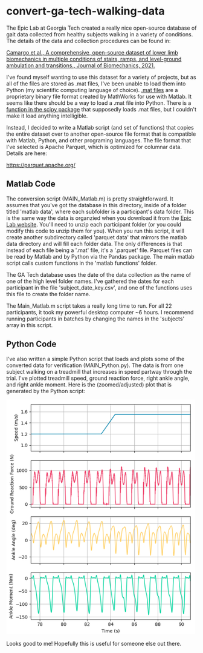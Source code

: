 # convert-ga-tech-walking-data

The Epic Lab at Georgia Tech created a really nice open-source database of gait data collected from healthy subjects walking in a variety of conditions. The details of the data and collection procedures can be found in:

[Camargo et al., A comprehensive, open-source dataset of lower limb
biomechanics in multiple conditions of stairs, ramps, and level-ground
ambulation and transitions., Journal of Biomechanics, 2021.](https://www.sciencedirect.com/science/article/pii/S0021929021001007)

I've found myself wanting to use this dataset for a variety of projects, but as all of the files are stored as .mat files, I've been unable to load
them into Python (my scientific computing language of choice). [.mat files](https://www.mathworks.com/help/matlab/import_export/mat-file-versions.html) are a proprietary binary file format created by MathWorks for use with Matlab. It seems like there should be a way to load a .mat file into Python. There is a [function in the scipy package](https://docs.scipy.org/doc/scipy/reference/generated/scipy.io.loadmat.html) that supposedly loads .mat files, but I couldn't make it load anything intelligible.

Instead, I decided to write a Matlab script (and set of functions) that copies the entire dataset over to another open-source file format that is compatible with Matlab, Python, and other programing languages. The file format that I've selected is Apache Parquet, which is optimized for columnar data. Details are here:

https://parquet.apache.org/

## Matlab Code

The conversion script (MAIN_Matlab.m) is pretty straightforward. It assumes that you've got the database in this directory, inside of a folder titled 'matlab data', where each subfolder is a participant's data folder. This is the same way the data is organzied when you download it from the [Epic Lab website](https://www.epic.gatech.edu/opensource-biomechanics-camargo-et-al/). You'll need to unzip each participant folder (or you could modify this code to unzip them for you). When you run this script, it will create another subdirectory called 'parquet data' that mirrors the matlab data directory and will fill each folder data. The only differences is that instead of each file being a '.mat' file, it's a '.parquet' file. Parquet files can be read by Matlab and by Python via the Pandas package. The main matlab script calls custom functions in the 'matlab functions' folder. 

The GA Tech database uses the date of the data collection as the name of one of the high level folder names. I've gathered the dates for each participant in the file 'subject_date_key.csv', and one of the functions uses this file to create the folder name.

The Main_Matlab.m script takes a really long time to run. For all 22 participants, it took my powerful desktop computer ~6 hours. I recommend running participants in batches by changing the names in the 'subjects' array in this script.

## Python Code

I've also written a simple Python script that loads and plots some of the converted data for verification (MAIN_Python.py). The data is from one subject walking on a treadmill that increases in speed partway through the trial. I've plotted treadmill speed, ground reaction force, right ankle angle, and right ankle moment. Here is the (zoomed/adjusted) plot that is generated by the Python script:

<img src="python_script_output.png" width=500>

Looks good to me! Hopefully this is useful for someone else out there. 
